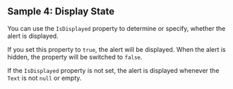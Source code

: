 ## Sample 4: Display State

You can use the `IsDisplayed` property to determine or specify, whether the alert is displayed.

If you set this property to `true`, the alert will be displayed. When the alert is hidden, the property will be switched to `false`.

If the `IsDisplayed` property is not set, the alert is displayed whenever the `Text` is not `null` or empty.